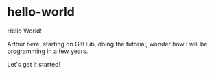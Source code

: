 # hello-world

Hello World!

Arthur here, starting on GitHub, doing the tutorial, wonder how I will be programming in a few years.

Let's get it started!
